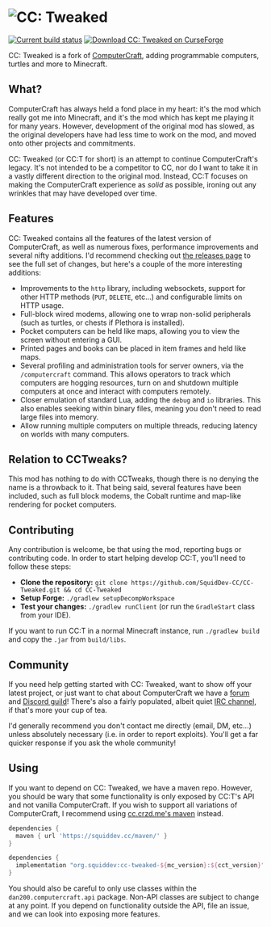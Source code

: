 # ![CC: Tweaked](logo.png)
[![Current build status](https://github.com/SquidDev-CC/CC-Tweaked/workflows/Build/badge.svg)](https://github.com/SquidDev-CC/CC-Tweaked/actions "Current build status") [![Download CC: Tweaked on CurseForge](http://cf.way2muchnoise.eu/title/cc-tweaked.svg)](https://minecraft.curseforge.com/projects/cc-tweaked "Download CC: Tweaked on CurseForge")

CC: Tweaked is a fork of [ComputerCraft](https://github.com/dan200/ComputerCraft), adding programmable computers,
turtles and more to Minecraft.

## What?
ComputerCraft has always held a fond place in my heart: it's the mod which really got me into Minecraft, and it's the
mod which has kept me playing it for many years. However, development of the original mod has slowed, as the original
developers have had less time to work on the mod, and moved onto other projects and commitments.

CC: Tweaked (or CC:T for short) is an attempt to continue ComputerCraft's legacy. It's not intended to be a competitor
to CC, nor do I want to take it in a vastly different direction to the original mod. Instead, CC:T focuses on making the
ComputerCraft experience as _solid_ as possible, ironing out any wrinkles that may have developed over time.

## Features
CC: Tweaked contains all the features of the latest version of ComputerCraft, as well as numerous fixes, performance
improvements and several nifty additions. I'd recommend checking out [the releases page](https://github.com/SquidDev-CC/CC-Tweaked/releases)
to see the full set of changes, but here's a couple of the more interesting additions:

 - Improvements to the `http` library, including websockets, support for other HTTP methods (`PUT`, `DELETE`, etc...)
   and configurable limits on HTTP usage.
 - Full-block wired modems, allowing one to wrap non-solid peripherals (such as turtles, or chests if Plethora is
   installed).
 - Pocket computers can be held like maps, allowing you to view the screen without entering a GUI.
 - Printed pages and books can be placed in item frames and held like maps.
 - Several profiling and administration tools for server owners, via the `/computercraft` command. This allows operators
   to track which computers are hogging resources, turn on and shutdown multiple computers at once and interact with
   computers remotely.
 - Closer emulation of standard Lua, adding the `debug` and `io` libraries. This also enables seeking within binary
   files, meaning you don't need to read large files into memory.
 - Allow running multiple computers on multiple threads, reducing latency on worlds with many computers.

## Relation to CCTweaks?
This mod has nothing to do with CCTweaks, though there is no denying the name is a throwback to it. That being said,
several features have been included, such as full block modems, the Cobalt runtime and map-like rendering for pocket
computers.

## Contributing
Any contribution is welcome, be that using the mod, reporting bugs or contributing code. In order to start helping
develop CC:T, you'll need to follow these steps:

 - **Clone the repository:** `git clone https://github.com/SquidDev-CC/CC-Tweaked.git && cd CC-Tweaked`
 - **Setup Forge:** `./gradlew setupDecompWorkspace`
 - **Test your changes:** `./gradlew runClient` (or run the `GradleStart` class from your IDE).

If you want to run CC:T in a normal Minecraft instance, run `./gradlew build` and copy the `.jar` from `build/libs`.

## Community
If you need help getting started with CC: Tweaked, want to show off your latest project, or just want to chat about
ComputerCraft we have a [forum](https://forums.computercraft.cc/) and [Discord guild](https://discord.gg/H2UyJXe)!
There's also a fairly populated, albeit quiet [IRC channel](http://webchat.esper.net/?channels=#computercraft), if
that's more your cup of tea.

I'd generally recommend you don't contact me directly (email, DM, etc...) unless absolutely necessary (i.e. in order to
report exploits). You'll get a far quicker response if you ask the whole community!

## Using
If you want to depend on CC: Tweaked, we have a maven repo. However, you should be wary that some functionality is only
exposed by CC:T's API and not vanilla ComputerCraft. If you wish to support all variations of ComputerCraft, I recommend
using [cc.crzd.me's maven](https://cc.crzd.me/maven/) instead.

```groovy
dependencies {
  maven { url 'https://squiddev.cc/maven/' }
}

dependencies {
  implementation "org.squiddev:cc-tweaked-${mc_version}:${cct_version}"
}
```

You should also be careful to only use classes within the `dan200.computercraft.api` package. Non-API classes are
subject to change at any point. If you depend on functionality outside the API, file an issue, and we can look into
exposing more features.
